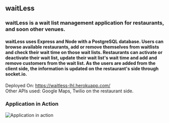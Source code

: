 ## waitLess

### waitLess is a wait list management application for restaurants, and soon other venues. 

#### waitLess uses Express and Node with a PostgreSQL database. Users can browse available restaurants, add or remove themselves from waitlists and check their wait time on those wait lists. Restaurants can activate or deactivate their wait list, update their wait list's wait time and add and remove customers from the wait list. As the users are added from the client side, the information is updated on the restaurant's side through socket.io.

Deployed On: https://waitless-lhl.herokuapp.com/ \
Other APIs used: Google Maps, Twilio on the restaurant side.


### Application in Action

![Application in action](https://github.com/harrishs/waitless/blob/master/screen/Waitless.gif)

